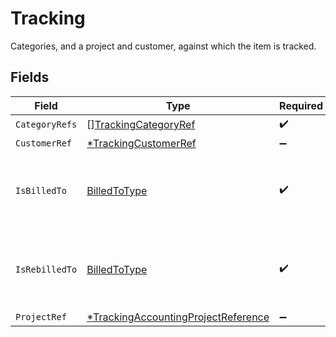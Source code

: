 # Tracking

Categories, and a project and customer, against which the item is tracked.


## Fields

| Field                                                                                            | Type                                                                                             | Required                                                                                         | Description                                                                                      |
| ------------------------------------------------------------------------------------------------ | ------------------------------------------------------------------------------------------------ | ------------------------------------------------------------------------------------------------ | ------------------------------------------------------------------------------------------------ |
| `CategoryRefs`                                                                                   | [][TrackingCategoryRef](../../models/shared/trackingcategoryref.md)                              | :heavy_check_mark:                                                                               | N/A                                                                                              |
| `CustomerRef`                                                                                    | [*TrackingCustomerRef](../../models/shared/trackingcustomerref.md)                               | :heavy_minus_sign:                                                                               | N/A                                                                                              |
| `IsBilledTo`                                                                                     | [BilledToType](../../models/shared/billedtotype.md)                                              | :heavy_check_mark:                                                                               | Defines if the invoice or credit note is billed/rebilled to a project or customer.               |
| `IsRebilledTo`                                                                                   | [BilledToType](../../models/shared/billedtotype.md)                                              | :heavy_check_mark:                                                                               | Defines if the invoice or credit note is billed/rebilled to a project or customer.               |
| `ProjectRef`                                                                                     | [*TrackingAccountingProjectReference](../../models/shared/trackingaccountingprojectreference.md) | :heavy_minus_sign:                                                                               | N/A                                                                                              |